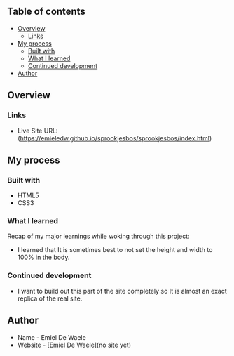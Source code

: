 ## Table of contents

- [Overview](#overview)
  - [Links](#links)
- [My process](#my-process)
  - [Built with](#built-with)
  - [What I learned](#what-i-learned)
  - [Continued development](#continued-development)
- [Author](#author)

## Overview

### Links

- Live Site URL: (https://emieledw.github.io/sprookjesbos/sprookjesbos/index.html)

## My process

### Built with

- HTML5
- CSS3

### What I learned

Recap of my major learnings while woking through this project:

- I learned that It is sometimes best to not set the height and width to 100% in the body.

### Continued development

- I want to build out this part of the site completely so It is almost an exact replica of the real site.

## Author

- Name - Emiel De Waele
- Website - [Emiel De Waele](no site yet)
